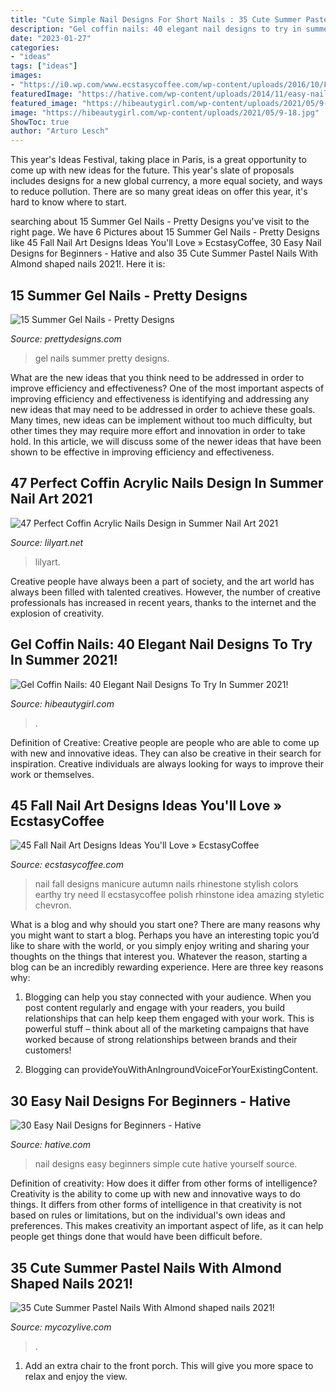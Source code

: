 ```yaml
---
title: "Cute Simple Nail Designs For Short Nails : 35 Cute Summer Pastel Nails With Almond Shaped Nails 2021!"
description: "Gel coffin nails: 40 elegant nail designs to try in summer 2021!"
date: "2023-01-27"
categories:
- "ideas"
tags: ["ideas"]
images:
- "https://i0.wp.com/www.ecstasycoffee.com/wp-content/uploads/2016/10/Fall-Nail-Designs-28.jpg?resize=736%2C981"
featuredImage: "https://hative.com/wp-content/uploads/2014/11/easy-nail-designs/5-easy-nail-designs-for-beginners.jpg"
featured_image: "https://hibeautygirl.com/wp-content/uploads/2021/05/9-18.jpg"
image: "https://hibeautygirl.com/wp-content/uploads/2021/05/9-18.jpg"
ShowToc: true
author: "Arturo Lesch"
---
```



This year's Ideas Festival, taking place in Paris, is a great opportunity to come up with new ideas for the future. This year's slate of proposals includes designs for a new global currency, a more equal society, and ways to reduce pollution. There are so many great ideas on offer this year, it's hard to know where to start.

	

		
searching about 15 Summer Gel Nails - Pretty Designs you've visit to the right page. We have 6 Pictures about 15 Summer Gel Nails - Pretty Designs like 45 Fall Nail Art Designs Ideas You&#039;ll Love » EcstasyCoffee, 30 Easy Nail Designs for Beginners - Hative and also 35 Cute Summer Pastel Nails With Almond shaped nails 2021!. Here it is:
		
    
## 15 Summer Gel Nails - Pretty Designs

<img loading=lazy src="http://www.prettydesigns.com/wp-content/uploads/2014/07/Pretty-Gel-Nails.jpg" onerror="this.onerror=null;this.src='https://tse1.mm.bing.net/th?id=OIP.3g0jgPTI7vuY8WvC-db2pQHaHb&amp;pid=15.1';" alt="15 Summer Gel Nails - Pretty Designs">

_Source: prettydesigns.com_

>gel nails summer pretty designs. 

	

What are the new ideas that you think need to be addressed in order to improve efficiency and effectiveness?
One of the most important aspects of improving efficiency and effectiveness is identifying and addressing any new ideas that may need to be addressed in order to achieve these goals. Many times, new ideas can be implement without too much difficulty, but other times they may require more effort and innovation in order to take hold. In this article, we will discuss some of the newer ideas that have been shown to be effective in improving efficiency and effectiveness.

    
## 47 Perfect Coffin Acrylic Nails Design In Summer Nail Art 2021

<img loading=lazy src="https://lilyart.net/wp-content/uploads/2021/05/30-14-683x1024.jpg" onerror="this.onerror=null;this.src='https://tse2.mm.bing.net/th?id=OIP.qLvpeAUz1uxfSo4QNXHqXAHaLG&amp;pid=15.1';" alt="47 Perfect Coffin Acrylic Nails Design in Summer Nail Art 2021">

_Source: lilyart.net_

>lilyart. 

	

Creative people have always been a part of society, and the art world has always been filled with talented creatives. However, the number of creative professionals has increased in recent years, thanks to the internet and the explosion of creativity.

    
## Gel Coffin Nails: 40 Elegant Nail Designs To Try In Summer 2021!

<img loading=lazy src="https://hibeautygirl.com/wp-content/uploads/2021/05/9-18.jpg" onerror="this.onerror=null;this.src='https://tse3.mm.bing.net/th?id=OIP.Qu9qqP2suqRv7Knc9RwyNQHaLH&amp;pid=15.1';" alt="Gel Coffin Nails: 40 Elegant Nail Designs To Try In Summer 2021!">

_Source: hibeautygirl.com_

>. 

	

Definition of Creative:
Creative people are people who are able to come up with new and innovative ideas. They can also be creative in their search for inspiration. Creative individuals are always looking for ways to improve their work or themselves.

    
## 45 Fall Nail Art Designs Ideas You&#039;ll Love » EcstasyCoffee

<img loading=lazy src="https://i0.wp.com/www.ecstasycoffee.com/wp-content/uploads/2016/10/Fall-Nail-Designs-28.jpg?resize=736%2C981" onerror="this.onerror=null;this.src='https://tse2.mm.bing.net/th?id=OIP.xgXVRctQH1Y_m-ofVlEWHwHaJ3&amp;pid=15.1';" alt="45 Fall Nail Art Designs Ideas You&#039;ll Love » EcstasyCoffee">

_Source: ecstasycoffee.com_

>nail fall designs manicure autumn nails rhinestone stylish colors earthy try need ll ecstasycoffee polish rhinstone idea amazing styletic chevron. 

	

What is a blog and why should you start one?
There are many reasons why you might want to start a blog. Perhaps you have an interesting topic you’d like to share with the world, or you simply enjoy writing and sharing your thoughts on the things that interest you. Whatever the reason, starting a blog can be an incredibly rewarding experience. Here are three key reasons why: 
1) Blogging can help you stay connected with your audience. When you post content regularly and engage with your readers, you build relationships that can help keep them engaged with your work. This is powerful stuff – think about all of the marketing campaigns that have worked because of strong relationships between brands and their customers! 

2) Blogging can provideYouWithAnIngroundVoiceForYourExistingContent.

    
## 30 Easy Nail Designs For Beginners - Hative

<img loading=lazy src="https://hative.com/wp-content/uploads/2014/11/easy-nail-designs/5-easy-nail-designs-for-beginners.jpg" onerror="this.onerror=null;this.src='https://tse2.mm.bing.net/th?id=OIP.iMYUK6LGJH7uS5tIiAEp4AHaJm&amp;pid=15.1';" alt="30 Easy Nail Designs for Beginners - Hative">

_Source: hative.com_

>nail designs easy beginners simple cute hative yourself source. 

	

Definition of creativity: How does it differ from other forms of intelligence?
Creativity is the ability to come up with new and innovative ways to do things. It differs from other forms of intelligence in that creativity is not based on rules or limitations, but on the individual's own ideas and preferences. This makes creativity an important aspect of life, as it can help people get things done that would have been difficult before.

    
## 35 Cute Summer Pastel Nails With Almond Shaped Nails 2021!

<img loading=lazy src="https://mycozylive.com/wp-content/uploads/2021/04/59.jpg" onerror="this.onerror=null;this.src='https://tse4.mm.bing.net/th?id=OIP.iE7zlndOHORLRYLNiVD9-gHaLH&amp;pid=15.1';" alt="35 Cute Summer Pastel Nails With Almond shaped nails 2021!">

_Source: mycozylive.com_

>. 

	

1. Add an extra chair to the front porch. This will give you more space to relax and enjoy the view. 

